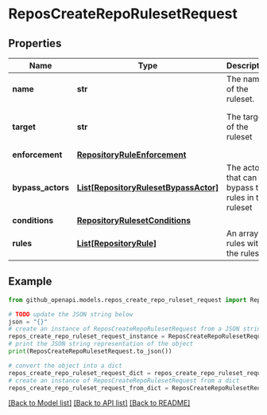 # ReposCreateRepoRulesetRequest


## Properties

Name | Type | Description | Notes
------------ | ------------- | ------------- | -------------
**name** | **str** | The name of the ruleset. | 
**target** | **str** | The target of the ruleset | [optional] [default to 'branch']
**enforcement** | [**RepositoryRuleEnforcement**](RepositoryRuleEnforcement.md) |  | 
**bypass_actors** | [**List[RepositoryRulesetBypassActor]**](RepositoryRulesetBypassActor.md) | The actors that can bypass the rules in this ruleset | [optional] 
**conditions** | [**RepositoryRulesetConditions**](RepositoryRulesetConditions.md) |  | [optional] 
**rules** | [**List[RepositoryRule]**](RepositoryRule.md) | An array of rules within the ruleset. | [optional] 

## Example

```python
from github_openapi.models.repos_create_repo_ruleset_request import ReposCreateRepoRulesetRequest

# TODO update the JSON string below
json = "{}"
# create an instance of ReposCreateRepoRulesetRequest from a JSON string
repos_create_repo_ruleset_request_instance = ReposCreateRepoRulesetRequest.from_json(json)
# print the JSON string representation of the object
print(ReposCreateRepoRulesetRequest.to_json())

# convert the object into a dict
repos_create_repo_ruleset_request_dict = repos_create_repo_ruleset_request_instance.to_dict()
# create an instance of ReposCreateRepoRulesetRequest from a dict
repos_create_repo_ruleset_request_from_dict = ReposCreateRepoRulesetRequest.from_dict(repos_create_repo_ruleset_request_dict)
```
[[Back to Model list]](../README.md#documentation-for-models) [[Back to API list]](../README.md#documentation-for-api-endpoints) [[Back to README]](../README.md)



